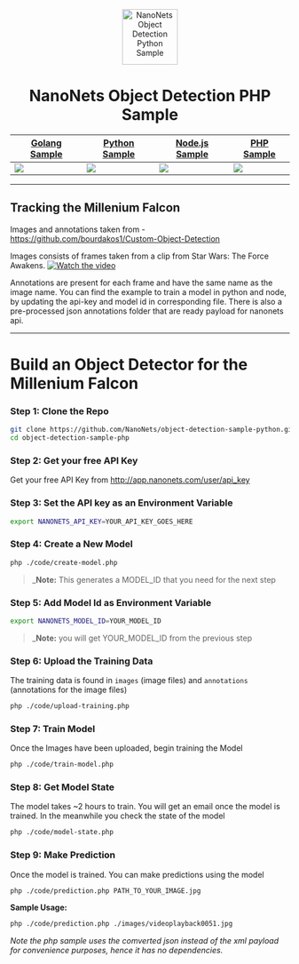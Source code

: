 <div align="center">
  <a href="https://nanonets.com/objectdetection/">
    <img src="https://nanonets.com/logo.png" alt="NanoNets Object Detection Python Sample" width="100"/>
    </a>
</div>

<h1 align="center">NanoNets Object Detection PHP Sample</h1>

| [Golang Sample](https://github.com/NanoNets/object-detection-sample-golang) | [Python Sample](https://github.com/NanoNets/object-detection-sample-python)| [Node.js Sample](https://github.com/NanoNets/object-detection-sample-nodejs) | [PHP Sample](https://github.com/NanoNets/object-detection-sample-php) |
| -------------------------- |--------------------------| --------------------------| --------------------------|
| [![](https://www.hugopicado.com/assets/golang.png)](https://github.com/NanoNets/object-detection-sample-golang) | [![](http://kata.coderdojo.com/images/thumb/e/ea/Python_logo.png/100px-Python_logo.png)](https://github.com/NanoNets/object-detection-sample-python) | [![](https://s3.amazonaws.com/openshift-hub/production/quickstarts/243/nodejs_custom.png?1456926624)](https://github.com/NanoNets/object-detection-sample-nodejs) | [![](https://upload.wikimedia.org/wikipedia/commons/thumb/2/27/PHP-logo.svg/1422px-PHP-logo.svg.png)](https://github.com/NanoNets/object-detection-sample-php) | 

** **

## Tracking the Millenium Falcon

Images and annotations taken from - https://github.com/bourdakos1/Custom-Object-Detection

Images consists of frames taken from a clip from Star Wars: The Force Awakens.
[![Watch the video](https://github.com/bourdakos1/Custom-Object-Detection/raw/master/screenshots/starwars_small.gif)](https://www.youtube.com/watch?v=xW2hpkoaIiM)

Annotations are present for each frame and have the same name as the image name. You can find the example to train a model in python and node, by updating the api-key and model id in corresponding file. There is also a pre-processed json annotations folder that are ready payload for nanonets api.


** **

# Build an Object Detector for the Millenium Falcon
 
### Step 1: Clone the Repo
```bash
git clone https://github.com/NanoNets/object-detection-sample-python.git
cd object-detection-sample-php
```

### Step 2: Get your free API Key
Get your free API Key from http://app.nanonets.com/user/api_key

### Step 3: Set the API key as an Environment Variable
```bash
export NANONETS_API_KEY=YOUR_API_KEY_GOES_HERE
```

### Step 4: Create a New Model
```bash
php ./code/create-model.php
```
 >_**Note:** This generates a MODEL_ID that you need for the next step

### Step 5: Add Model Id as Environment Variable
```bash
export NANONETS_MODEL_ID=YOUR_MODEL_ID
```
 >_**Note:** you will get YOUR_MODEL_ID from the previous step

### Step 6: Upload the Training Data
The training data is found in ```images``` (image files) and ```annotations``` (annotations for the image files)
```bash
php ./code/upload-training.php
```

### Step 7: Train Model
Once the Images have been uploaded, begin training the Model
```bash
php ./code/train-model.php
```

### Step 8: Get Model State
The model takes ~2 hours to train. You will get an email once the model is trained. In the meanwhile you check the state of the model
```bash
php ./code/model-state.php
```

### Step 9: Make Prediction
Once the model is trained. You can make predictions using the model
```bash
php ./code/prediction.php PATH_TO_YOUR_IMAGE.jpg
```

**Sample Usage:**
```bash
php ./code/prediction.php ./images/videoplayback0051.jpg
```


*Note the php sample uses the comverted json instead of the xml payload for convenience purposes, hence it has no dependencies.*

